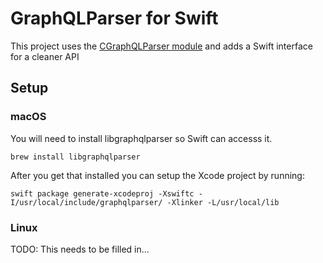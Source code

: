 # GraphQLParser for Swift

This project uses the [CGraphQLParser module](https://github.com/kdawgwilk/cgraphqlparser) and adds a Swift interface for a cleaner API

## Setup

### macOS

You will need to install libgraphqlparser so Swift can accesss it.

`brew install libgraphqlparser`

After you get that installed you can setup the Xcode project by running:

`swift package generate-xcodeproj -Xswiftc -I/usr/local/include/graphqlparser/ -Xlinker -L/usr/local/lib`

### Linux

TODO: This needs to be filled in...